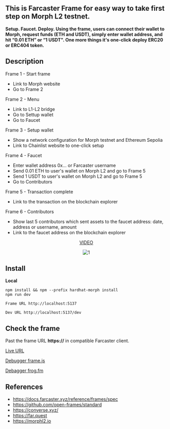 
## This is Farcaster Frame for easy way to take first step on Morph L2 testnet.

**Setup. Faucet. Deploy. Using the frame, users can connect their wallet to Morph, request funds (ETH and USDT), simply enter wallet address, and hit “0.01 ETH” or “1 USDT".  One more things it's one-click deploy ERC20 or ERC404 token.**

## Description

Frame 1 - Start frame
  - Link to Morph website
  - Go to Frame 2
    
Frame 2 - Menu
  - Link to L1-L2 bridge
  - Go to Settup wallet
  - Go to Faucet
    
Frame 3 - Setup wallet
  - Show a network configuration for Morph testnet and Ethereum Sepolia
  - Link to Chainlist website to one-click setup
    
Frame 4 - Faucet
  - Enter wallet address 0x... or Farcaster username
  - Send 0.01 ETH to user's wallet on Morph L2 and go to Frame 5
  - Send 1 USDT to user's wallet on Morph L2 and go to Frame 5
  - Go to Contributors
    
Frame 5 - Transaction complete
  - Link to the transaction on the blockchain explorer
    
Frame 6 - Contributors
  - Show last 5 contributors which sent assets to the faucet address: date, address or username, amount
  - Link to the faucet address on the blockchain explorer

    
<center>
  
[VIDEO](https://www.youtube.com/watch?v=VAAaoD4jSjQ)
  
![1](https://i.postimg.cc/RVKpZ666/1.gif)

</center>


## Install

**Local**
```
npm install && npm --prefix hardhat-morph install
npm run dev
```
`Frame URL http://localhost:5137`

`Dev URL http://localhost:5137/dev`


## Check the frame

Past the frame URL **https://** in compatible Farcaster client.

[Live URL](https://)

[Debugger frame.js](https://)

[Debagger frog.fm](https://)

## References
-   https://docs.farcaster.xyz/reference/frames/spec
-   https://github.com/open-frames/standard
-   https://converse.xyz/
-   https://far.quest
-   https://morphl2.io
